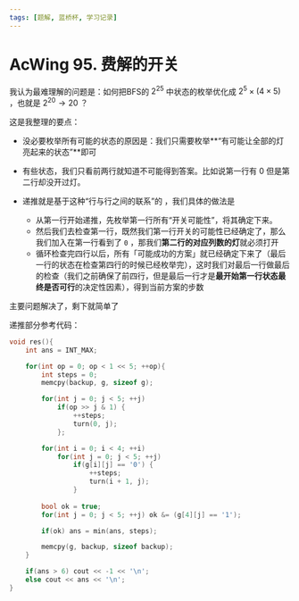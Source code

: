 ```yaml
---
tags: [题解, 蓝桥杯, 学习记录]
---
```


# AcWing 95. 费解的开关 

我认为最难理解的问题是：如何把BFS的 $2^{25}$ 中状态的枚举优化成 $2^{5} \times (4 \times 5)$ ，也就是 $2^{20} \to 20$ ？


这是我整理的要点：

- 没必要枚举所有可能的状态的原因是：我们只需要枚举**“有可能让全部的灯亮起来的状态”**即可

- 有些状态，我们只看前两行就知道不可能得到答案。比如说第一行有 $0$ 但是第二行却没开过灯。

- 递推就是基于这种“行与行之间的联系”的 ，我们具体的做法是
  - 从第一行开始递推，先枚举第一行所有“开关可能性”，将其确定下来。
  - 然后我们去检查第一行，既然我们第一行开关的可能性已经确定了，那么我们加入在第一行看到了 `0` ，那我们**第二行的对应列数的灯**就必须打开
  - 循环检查完四行以后，所有「可能成功的方案」就已经确定下来了（最后一行的状态在检查第四行的时候已经枚举完），这时我们对最后一行做最后的检查（我们之前确保了前四行，但是最后一行才是**最开始第一行状态最终是否可行**的决定性因素），得到当前方案的步数




主要问题解决了，剩下就简单了



递推部分参考代码：

```c++
void res(){
    int ans = INT_MAX;

    for(int op = 0; op < 1 << 5; ++op){
        int steps = 0;
        memcpy(backup, g, sizeof g);

        for(int j = 0; j < 5; ++j)
            if(op >> j & 1) {
                ++steps;
                turn(0, j);
            };

        for(int i = 0; i < 4; ++i)
            for(int j = 0; j < 5; ++j)
                if(g[i][j] == '0') {
                    ++steps;
                    turn(i + 1, j);
                }
        
        bool ok = true;
        for(int j = 0; j < 5; ++j) ok &= (g[4][j] == '1');

        if(ok) ans = min(ans, steps);

        memcpy(g, backup, sizeof backup);
    }

    if(ans > 6) cout << -1 << '\n';
    else cout << ans << '\n';
}
```

